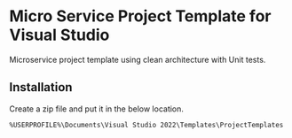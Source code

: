 # Micro Service Project Template for Visual Studio
Microservice project template using clean architecture with Unit tests.

## Installation
Create a zip file and put it in the below location.

`%USERPROFILE%\Documents\Visual Studio 2022\Templates\ProjectTemplates`
